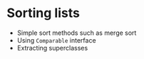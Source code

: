 # Sorting lists
- Simple sort methods such as merge sort
- Using `Comparable` interface
- Extracting superclasses